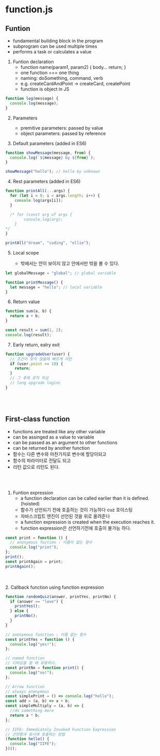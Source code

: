 # function.js

## Funtion

- fundamental building block in the program
- subprogram can be used multiple times
- performs a task or calculates a value

1. Funtion declaration
   - function name(param1, param2) { body... return; }
   - one function === one thing
   - naming: doSomething, command, verb
   - e.g. createCardAndPoint -> createCard, createPoint
   - function is object in JS

```javascript
function log(message) {
  console.log(message);
}
```

2. Parameters

   - premitive parameters: passed by value
   - object parameters: passed by reference

3. Default parameters (added in ES6)

```javascript
function showMessage(message, from) {
  console.log(`${message} by ${from}`);
}

showMessage("hello"); // hello by unknown
```

4. Rest parameters (added in ES6)

```javascript
function printAll(...args) {
  for (let i = 0; i < args.length; i++) {
    console.log(args[i]);
  }

  /* for (const arg of args {
        console.log(arg);
    }
*/
}

printAll("dream", "coding", "ellie");
```

5. Local scope

   - 밖에서는 안이 보이지 않고 안에서만 밖을 볼 수 있다.

```javascript
let globalMessage = "global"; // global variable

function printMessage() {
  let message = "hello"; // local variable
}
```

6. Return value

```javascript
function sum(a, b) {
  return a + b;
}

const result = sum(1, 2);
console.log(result);
```

7. Early return, ealry exit

```javascript
function upgradeUser(user) {
  // 조건이 맞지 않을때 빠르게 리턴
  if (user.point <= 10) {
    return;
  }
  // 그 후에 로직 작성
  // long upgrade loginc
}
```

<br></br>

## First-class function

- functions are treated like any other variable
- can be assinged as a value to variable
- can be passed as an argument to other functions
- can be returned by another function
- 함수는 다른 변수와 마찬가지로 변수에 할당이되고
- 함수의 파라미터로 전달도 되고
- 리턴 값으로 리턴도 된다.

<br></br>

1. Funtion expression
   - a function declaration can be called earlier than it is defined. (hoisted)
   - 함수가 선언되기 전에 호출하는 것이 가능하다 cuz 호이스팅
   - 자바스크립트 엔진이 선언된 것을 위로 올려준다
   - a function expression is created when the execution reaches it.
   - function expression은 선언하기전에 호출이 불가능 하다.

```javascript
const print = function () {
  // anonymous fuction : 이름이 없는 함수
  console.log("print");
};
print();
const printAgain = print;
printAgain();
```

<br></br> 2. Callback function using function expression

```javascript
function randomQuiz(answer, printYes, printNo) {
  if (answer == "love") {
    printYes();
  } else {
    printNo();
  }
}

// anonymous function : 이름 없는 함수
const printYes = function () {
  console.log("yes!");
};

// named function
// 디버깅을 할 때 유용하다.
const printNo = function print() {
  console.log("no!");
};

// Arrow function
// always anonymous
const simplePrint = () => console.log("hello");
const add = (a, b) => a + b;
const simpleMultiply = (a, b) => {
  //do something more
  return a * b;
};

// IIFE: Immediately Invoked Function Expression
// 선언함과 동시에 호출하는 방법
(function hello() {
  console.log("IIFE");
})();
```
